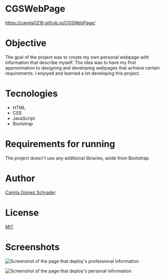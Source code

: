 # CGSWebPage
https://camila0216.github.io/CGSWebPage/

# Objective
The goal of the project was to create my own personal webpage with information that describe myself. The idea was to have my first approximation to designing and developing webpages that achieve certain requirements. I enjoyed and learned a lot developing this project.

# Tecnologies
- HTML
- CSS
- JavaScript
- Bootstrap

# Requirements for running
The project doesn't use any additional libraries, aside from Bootstrap.

# Author
[Camila Gómez Schrader](https://camila0216.github.io/CGSWebPage/)

# License
[MIT](https://github.com/camila0216/CGSWebPage/blob/master/LICENSE)

# Screenshots
![Screenshot of the page that deploy's professional information](https://github.com/camila0216/CGSWebPage/blob/master/images/screen1.PNG?raw=true)

![Screenshot of the page that deploy's personal information](https://github.com/camila0216/CGSWebPage/blob/master/images/screen2.PNG?raw=true)
